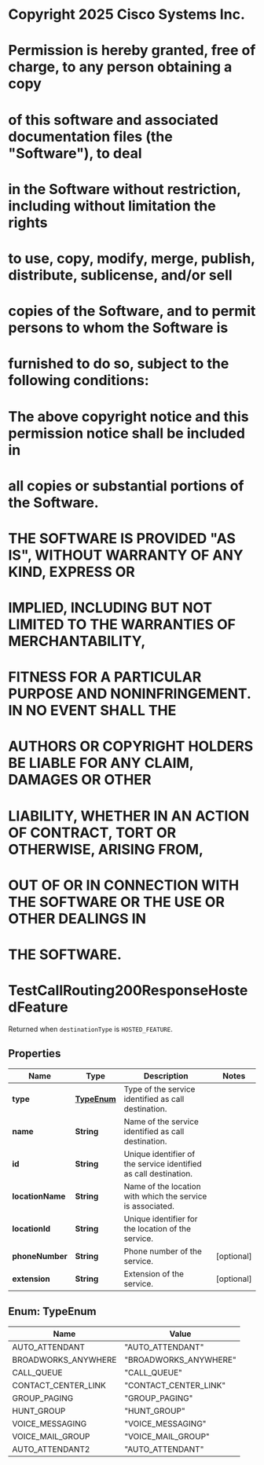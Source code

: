 <!--  Copyright 2025 Cisco Systems Inc.

Permission is hereby granted, free of charge, to any person obtaining a copy
of this software and associated documentation files (the "Software"), to deal
in the Software without restriction, including without limitation the rights
to use, copy, modify, merge, publish, distribute, sublicense, and/or sell
copies of the Software, and to permit persons to whom the Software is
furnished to do so, subject to the following conditions:

The above copyright notice and this permission notice shall be included in
all copies or substantial portions of the Software.

THE SOFTWARE IS PROVIDED "AS IS", WITHOUT WARRANTY OF ANY KIND, EXPRESS OR
IMPLIED, INCLUDING BUT NOT LIMITED TO THE WARRANTIES OF MERCHANTABILITY,
FITNESS FOR A PARTICULAR PURPOSE AND NONINFRINGEMENT. IN NO EVENT SHALL THE
AUTHORS OR COPYRIGHT HOLDERS BE LIABLE FOR ANY CLAIM, DAMAGES OR OTHER
LIABILITY, WHETHER IN AN ACTION OF CONTRACT, TORT OR OTHERWISE, ARISING FROM,
OUT OF OR IN CONNECTION WITH THE SOFTWARE OR THE USE OR OTHER DEALINGS IN
THE SOFTWARE.-->
# Copyright 2025 Cisco Systems Inc.
#
# Permission is hereby granted, free of charge, to any person obtaining a copy
# of this software and associated documentation files (the "Software"), to deal
# in the Software without restriction, including without limitation the rights
# to use, copy, modify, merge, publish, distribute, sublicense, and/or sell
# copies of the Software, and to permit persons to whom the Software is
# furnished to do so, subject to the following conditions:
#
# The above copyright notice and this permission notice shall be included in
# all copies or substantial portions of the Software.
#
# THE SOFTWARE IS PROVIDED "AS IS", WITHOUT WARRANTY OF ANY KIND, EXPRESS OR
# IMPLIED, INCLUDING BUT NOT LIMITED TO THE WARRANTIES OF MERCHANTABILITY,
# FITNESS FOR A PARTICULAR PURPOSE AND NONINFRINGEMENT. IN NO EVENT SHALL THE
# AUTHORS OR COPYRIGHT HOLDERS BE LIABLE FOR ANY CLAIM, DAMAGES OR OTHER
# LIABILITY, WHETHER IN AN ACTION OF CONTRACT, TORT OR OTHERWISE, ARISING FROM,
# OUT OF OR IN CONNECTION WITH THE SOFTWARE OR THE USE OR OTHER DEALINGS IN
# THE SOFTWARE.



# TestCallRouting200ResponseHostedFeature

Returned when `destinationType` is `HOSTED_FEATURE`.

## Properties

| Name | Type | Description | Notes |
|------------ | ------------- | ------------- | -------------|
|**type** | [**TypeEnum**](#TypeEnum) | Type of the service identified as call destination. |  |
|**name** | **String** | Name of the service identified as call destination. |  |
|**id** | **String** | Unique identifier of the service identified as call destination. |  |
|**locationName** | **String** | Name of the location with which the service is associated. |  |
|**locationId** | **String** | Unique identifier for the location of the service. |  |
|**phoneNumber** | **String** | Phone number of the service. |  [optional] |
|**extension** | **String** | Extension of the service. |  [optional] |



## Enum: TypeEnum

| Name | Value |
|---- | -----|
| AUTO_ATTENDANT | &quot;AUTO_ATTENDANT&quot; |
| BROADWORKS_ANYWHERE | &quot;BROADWORKS_ANYWHERE&quot; |
| CALL_QUEUE | &quot;CALL_QUEUE&quot; |
| CONTACT_CENTER_LINK | &quot;CONTACT_CENTER_LINK&quot; |
| GROUP_PAGING | &quot;GROUP_PAGING&quot; |
| HUNT_GROUP | &quot;HUNT_GROUP&quot; |
| VOICE_MESSAGING | &quot;VOICE_MESSAGING&quot; |
| VOICE_MAIL_GROUP | &quot;VOICE_MAIL_GROUP&quot; |
| AUTO_ATTENDANT2 | &quot;AUTO_ATTENDANT&quot; |



